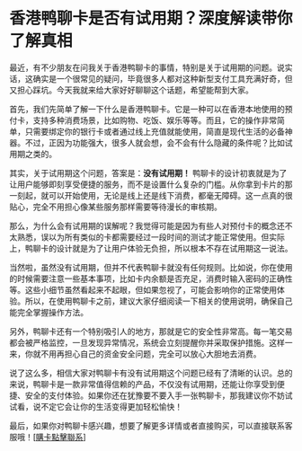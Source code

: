 # 香港鸭聊卡是否有试用期？深度解读带你了解真相

最近，有不少朋友在问我关于香港鸭聊卡的事情，特别是关于试用期的问题。说实话，这确实是一个很常见的疑问，毕竟很多人都对这种新型支付工具充满好奇，但又担心踩坑。今天我就来给大家好好聊聊这个话题，希望能帮到大家。

首先，我们先简单了解一下什么是香港鸭聊卡。它是一种可以在香港本地使用的预付卡，支持多种消费场景，比如购物、吃饭、娱乐等等。而且，它的操作非常简单，只需要绑定你的银行卡或者通过线上充值就能使用，简直是现代生活的必备神器。不过，正因为功能强大，很多人就会想，会不会有什么隐藏的条件呢？比如试用期之类的。

其实，关于试用期这个问题，答案是：**没有试用期！** 鸭聊卡的设计初衷就是为了让用户能够即刻享受便捷的服务，而不是设置什么复杂的门槛。从你拿到卡片的那一刻起，就可以开始使用，无论是线上还是线下消费，都毫无障碍。这一点真的很贴心，完全不用担心像某些服务那样需要等待漫长的审核期。

那么，为什么会有试用期的误解呢？我觉得可能是因为有些人对预付卡的概念还不太熟悉，误以为所有类似的卡都需要经过一段时间的测试才能正常使用。但实际上，鸭聊卡的设计就是为了让用户体验无负担，所以根本不存在试用期这一说法。

当然啦，虽然没有试用期，但并不代表鸭聊卡就没有任何规则。比如说，你在使用的时候需要注意一些基本事项，比如卡内余额是否充足，消费时输入密码的正确性等。这些小细节虽然看起来不起眼，但如果忽视了，可能会影响你的正常使用体验。所以，在使用鸭聊卡之前，建议大家仔细阅读一下相关的使用说明，确保自己能完全掌握操作方法。

另外，鸭聊卡还有一个特别吸引人的地方，那就是它的安全性非常高。每一笔交易都会被严格监控，一旦发现异常情况，系统会立刻提醒你并采取保护措施。这样一来，你就不用再担心自己的资金安全问题，完全可以放心大胆地去消费。

说了这么多，相信大家对鸭聊卡有没有试用期这个问题已经有了清晰的认识。总的来说，鸭聊卡是一款非常值得信赖的产品，不仅没有试用期，还能让你享受到便捷、安全的支付体验。如果你还在犹豫要不要入手一张鸭聊卡，那我建议你不妨试试看，说不定它会让你的生活变得更加轻松愉快！

最后，如果你对鸭聊卡感兴趣，想要了解更多详情或者直接购买，可以直接联系客服哦！[[購卡點擊聯系](https://t.me/s/SXDXQF)]